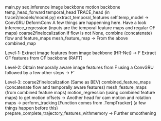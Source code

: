 main.py
    seq.inference
        image backbone
        motion backbone
        temp_head_forward
            temporal_head
                TRACE_head (in trace2/models/model.py)
                    extract_temporal_features
                        self.temp_model -> ConvGRU
                        DeformConv
                        A few things are happenning here. Have a look
                    inference_regression (inputs are the temporal feature maps and regular OF maps)
                        coarse2finelocalization
                        if flow is not None, combine (concatenate) flow and feature_maps
                        mesh_feature_map -> From the above combined_map

Level-1: 
    Extract image features from image backbone (HR-Net) -> F
    Extract OF features from OF backbone (RAFT)

Level-2: 
    Obtain temporally aware image features from F using a ConvGRU followed by a few other steps -> F'

Level-3:
    coarse2finelocalization (Same as BEV)
    combined_feature_maps (concatenate flow and temporally aware features)
    mesh_feature_maps (from combined feature maps)
    motion_regression (using combined feature maps) to get motion offsets
    -> Another head for cam motion and rotation maps
    -> 
    perform_tracking [Function comes from .TempTracker] (a few things happen before this)
    prepare_complete_trajectory_features_withmemory
    -> Further smoothening

